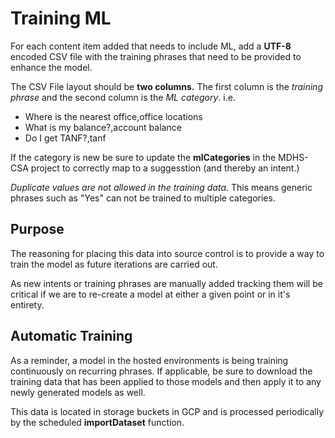 # Training ML

For each content item added that needs to include ML, add a **UTF-8** encoded CSV file with the training phrases that need to be provided to enhance the model.

The CSV File layout should be **two columns.** The first column is the *training phrase* and the second column is the *ML category*.
i.e. 
- Where is the nearest office,office locations
- What is my balance?,account balance
- Do I get TANF?,tanf

If the category is new be sure to update the **mlCategories** in the MDHS-CSA project to correctly map to a suggesstion (and thereby an intent.)

*Duplicate values are not allowed in the training data.* This means generic phrases such as "Yes" can not be trained to multiple categories.

## Purpose

The reasoning for placing this data into source control is to provide a way to train the model as future iterations are carried out.

As new intents or training phrases are manually added tracking them will be critical if we are to re-create a model at either a given point or in it's entirety.

## Automatic Training

As a reminder, a model in the hosted environments is being training continuously on recurring phrases. If applicable, be sure to download the training data that has been applied to those models and then apply it to any newly generated models as well.

This data is located in storage buckets in GCP and is processed periodically by the scheduled **importDataset** function.